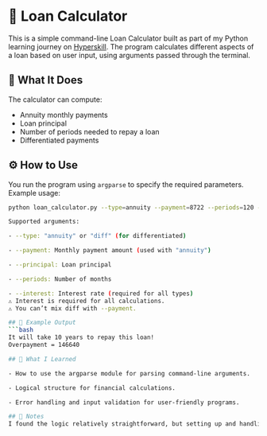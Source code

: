 # 💸 Loan Calculator

This is a simple command-line Loan Calculator built as part of my Python learning journey on [Hyperskill](https://hyperskill.org). The program calculates different aspects of a loan based on user input, using arguments passed through the terminal.

## 🧠 What It Does

The calculator can compute:

- Annuity monthly payments
- Loan principal
- Number of periods needed to repay a loan
- Differentiated payments

## ⚙️ How to Use

You run the program using `argparse` to specify the required parameters. Example usage:

```bash
python loan_calculator.py --type=annuity --payment=8722 --periods=120 --interest=5.6

Supported arguments:

- --type: "annuity" or "diff" (for differentiated)

- --payment: Monthly payment amount (used with "annuity")

- --principal: Loan principal

- --periods: Number of months

- --interest: Interest rate (required for all types)
⚠️ Interest is required for all calculations.
⚠️ You can’t mix diff with --payment.

## 🧪 Example Output
```bash
It will take 10 years to repay this loan!
Overpayment = 146640

## 📌 What I Learned

- How to use the argparse module for parsing command-line arguments.

- Logical structure for financial calculations.

- Error handling and input validation for user-friendly programs.

## 💬 Notes
I found the logic relatively straightforward, but setting up and handling argparse took some getting used to. Once I understood how to structure the conditions and parse the arguments correctly, the rest came together smoothly.

















